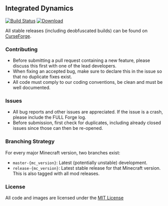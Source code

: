 ## Integrated Dynamics

[![Build Status](https://travis-ci.org/CyclopsMC/IntegratedDynamics.svg?branch=master-1.10)](https://travis-ci.org/CyclopsMC/IntegratedDynamics)
[![Download](https://api.bintray.com/packages/cyclopsmc/dev/IntegratedDynamics/images/download.svg) ](https://bintray.com/cyclopsmc/dev/IntegratedDynamics/_latestVersion)

All stable releases (including deobfuscated builds) can be found on [CurseForge](http://minecraft.curseforge.com/projects/integrated-dynamics/files).

### Contributing
* Before submitting a pull request containing a new feature, please discuss this first with one of the lead developers.
* When fixing an accepted bug, make sure to declare this in the issue so that no duplicate fixes exist.
* All code must comply to our coding conventions, be clean and must be well documented.

### Issues
* All bug reports and other issues are appreciated. If the issue is a crash, please include the FULL Forge log.
* Before submission, first check for duplicates, including already closed issues since those can then be re-opened.

### Branching Strategy

For every major Minecraft version, two branches exist:

* `master-{mc_version}`: Latest (potentially unstable) development.
* `release-{mc_version}`: Latest stable release for that Minecraft version. This is also tagged with all mod releases.

### License
All code and images are licensed under the [MIT License](https://github.com/CyclopsMC/IntegratedDynamics/blob/master-1.8/LICENSE.txt)
